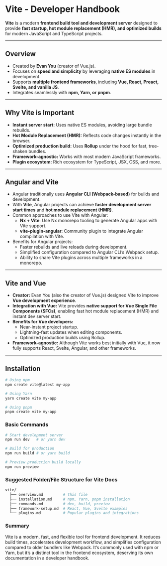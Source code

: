 # Vite - Developer Handbook

**Vite** is a modern **frontend build tool and development server** designed to provide **fast startup, hot module replacement (HMR), and optimized builds** for modern JavaScript and TypeScript projects.

---

## Overview

- Created by **Evan You** (creator of Vue.js).  
- Focuses on **speed and simplicity** by leveraging **native ES modules** in development.  
- Supports **multiple frontend frameworks**, including **Vue, React, Preact, Svelte, and vanilla JS**.  
- Integrates seamlessly with **npm, Yarn, or pnpm**.  

---

## Why Vite is Important

- **Instant server start:** Uses native ES modules, avoiding large bundle rebuilds.  
- **Hot Module Replacement (HMR):** Reflects code changes instantly in the browser.  
- **Optimized production build:** Uses **Rollup** under the hood for fast, tree-shaken bundles.  
- **Framework-agnostic:** Works with most modern JavaScript frameworks.  
- **Plugin ecosystem:** Rich ecosystem for TypeScript, JSX, CSS, and more.

---

## Angular and Vite

- Angular traditionally uses **Angular CLI (Webpack-based)** for builds and development.  
- With **Vite**, Angular projects can achieve **faster development server start times** and **hot module replacement (HMR)**.  
- Common approaches to use Vite with Angular:  
  - **Nx + Vite**: Use Nx monorepo tooling to generate Angular apps with Vite support.  
  - **vite-plugin-angular**: Community plugin to integrate Angular compilation with Vite.  
- Benefits for Angular projects:  
  - Faster rebuilds and live reloads during development.  
  - Simplified configuration compared to Angular CLI’s Webpack setup.  
  - Ability to share Vite plugins across multiple frameworks in a monorepo.

---

## Vite and Vue

- **Creator:** Evan You (also the creator of Vue.js) designed Vite to improve **Vue development experience**.  
- **Integration with Vue:** Vite provides **native support for Vue Single File Components (SFCs)**, enabling fast hot module replacement (HMR) and instant dev server start.  
- **Benefits for Vue developers:**
  - Near-instant project startup.
  - Lightning-fast updates when editing components.
  - Optimized production builds using Rollup.
- **Framework-agnostic:** Although Vite works best initially with Vue, it now fully supports React, Svelte, Angular, and other frameworks.


---

## Installation

```bash
# Using npm
npm create vite@latest my-app

# Using Yarn
yarn create vite my-app

# Using pnpm
pnpm create vite my-app
```

### Basic Commands
```bash
# Start development server
npm run dev   # or yarn dev

# Build for production
npm run build # or yarn build

# Preview production build locally
npm run preview
```

### Suggested Folder/File Structure for Vite Docs
```bash
vite/
  ├── overview.md         # This file
  ├── installation.md     # npm, Yarn, pnpm installation
  ├── commands.md         # dev, build, preview
  ├── framework-setup.md  # React, Vue, Svelte examples
  └── plugins.md          # Popular plugins and integrations
```

### Summary

Vite is a modern, fast, and flexible tool for frontend development. It reduces build times, accelerates development workflow, and simplifies configuration compared to older bundlers like Webpack.
It’s commonly used with npm or Yarn, but it’s a distinct tool in the frontend ecosystem, deserving its own documentation in a developer handbook.